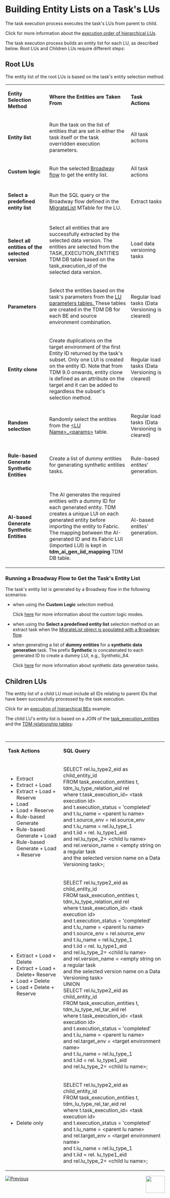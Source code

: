 # Building Entity Lists on a Task's LUs

The task execution process executes the task's LUs from parent to child. 

Click for more information about the [execution order of hierarchical LUs](/articles/TDM/tdm_overview/03_business_entity_overview.md#task-execution-of-hierarchical-business-entities).

The task execution process builds an entity list for each LU, as described below. Root LUs and Children LUs require different steps:  

## Root LUs

The entity list of the root LUs is based on the task's entity selection method:

<table width="900pxl">
<tbody>
<tr>
<td width="300pxl">
<p><strong>Entity Selection Method</strong></p>
</td>
<td width="400pxl">
<p><strong>Where the Entities are Taken From</strong></p>
</td>
<td width="200pxl">
<p><strong>Task Actions</strong></p>
</td>
</tr>
<tr>
<td width="300pxl">
<p><h4>Entity list</p>
</td>
<td width="400pxl">
<p>Run the task on the list of entities that are set in either the task itself or the task overridden execution parameters.</p>
</td>
<td width="200pxl">
<p>All task actions</p>
</td>
</tr>
<tr>
<td width="300pxl">
<p><h4>Custom logic</p>
</td>
<td width="400pxl">
  <p>Run the selected <a href="/articles/TDM/tdm_implementation/11_tdm_implementation_using_generic_flows.md#step-7---optional---build-broadway-flows-for-the-custom-logic--selection-method">Broadway flow</a> to get the entity list.</p>
</td>
<td width="200pxl">
<p>All task actions</p>
</td>
</tr>
<tr>
<td width="300pxl">
<p><h4>Select a predefined entity list</p>
</td>
<td width="400pxl">
<p>Run the SQL query or the Broadway flow defined in the <a href="/articles/TDM/tdm_implementation/04_fabric_tdm_library.md#migratelist">MigrateList</a> MTable for the LU.</p>
</td>
<td width="200pxl">
<p>Extract tasks</p>
</td>
</tr>
<tr>
<td width="300pxl">
<p><h4>Select all entities of the selected version</p>
</td>
<td width="400pxl">
<p>Select all entities that are successfully extracted by the selected data version. The entities are selected from the TASK_EXECUTION_ENTITIES TDM DB table based on the task_execution_id of the selected data version.</p>
</td>
<td width="200pxl">
<p>Load data versioning tasks</p>
</td>
</tr>
<tr>
<td width="300pxl">
<p><h4>Parameters</p>
</td>
<td width="400pxl">
<p>Select the entities based on the task's parameters from the <a href="07_tdm_parameters_handling.md">LU parameters tables. </a> These tables are created in the TDM DB for each BE and source environment combination.</p>
</td>
<td width="200pxl">
<p>Regular load tasks (Data Versioning is cleared)</p>
</td>
</tr>
<tr>
<td width="300pxl">
<p><h4>Entity clone</p>
</td>
<td width="400pxl">
<p>Create duplications on the target environment of the first Entity ID returned by the task's subset. Only one LUI is created on the entity ID. Note that from TDM 9.0 onwards, entity clone is defined as an attribute on the target and it can be added to regardless the subset's selection method. </p>
</td>
<td width="200pxl">
<p>Regular load tasks (Data Versioning is cleared)</p>
</td>
</tr>
<tr>
<td width="300pxl">
<p><h4>Random selection</p>
</td>
<td width="400pxl">
<p>Randomly select the entities from the <a href="/articles/TDM/tdm_implementation/07_tdm_implementation_parameters_handling.md#tdm-parameter-tables">&lt;LU Name&gt;_&lt;params&gt;</a> table.</p>
</td>
<td width="200pxl">
<p>Regular load tasks (Data Versioning is cleared)</p>
</td>
</tr>
<tr>
<td width="300pxl">
<p><h4>Rule-based Generate Synthetic Entities</p>
</td>
<td width="400pxl">
    <p>Create a list of dummy entities for generating synthetic entities tasks.</p>
</td>
<td width="200pxl">
<p>Rule-based entites' generation.</p>    
</td>    
</tr>
<tr>
<td width="300pxl">
<p><h4>AI-based Generate Synthetic Entities</p>
</td>
<td width="400pxl">
    <p>The AI generates the required entities with a dummy ID for each generated entity. TDM creates a unique LUI on each generated entity before importing the entity to Fabric. The mapping between the AI-generated ID and its Fabric LUI (imported LUI) is kept in <strong>tdm_ai_gen_iid_mapping</strong> TDM DB table.</p>
</td>
<td width="200pxl">
<p>AI-based entites' generation.</p>    
</td>    
</tr>      
</tbody>
</table>




### Running a Broadway Flow to Get the Task's Entity List

The task's entity list is generated by a Broadway flow in the following scenarios:

- when using the **Custom Logic** selection method.

  Click [here](/articles/TDM/tdm_implementation/11_tdm_implementation_using_generic_flows.md#step-7---optional---build-broadway-flows-for-the-custom-logic--selection-method) for more information about the custom logic modes. 

- when using the **Select a predefined entity list** selection method on an extract task when the [MigrateList object is populated with a Broadway flow](/articles/TDM/tdm_implementation/11_tdm_implementation_using_generic_flows.md#step-6---optional---get-the-entity-list-for-an-extract-all-task-using-a-broadway-flow).

- when generating a list of **dummy entities** for a **synthetic data generation** task. The prefix **Synthetic** is concatenated to each generated ID to create a dummy LUI, e.g., Synthetic_84.

  Click [here](/articles/TDM/tdm_gui/16a_generate_task.md) for more information about synthetic data generation tasks.


## Children LUs

The entity list of a child LU must include all IDs relating to parent IDs that have been successfully processed by the task execution.

Click for an [execution of hierarchical BEs](/articles/TDM/tdm_overview/03_business_entity_overview.md#task-execution-of-hierarchical-business-entities) example.

The child LU's entity list is based on a JOIN of the [task_execution_entities](02_tdm_database.md#task_execution_entities) and the [TDM relationship tables](/articles/TDM/tdm_implementation/06_tdm_implementation_support_hierarchy.md#tdm-relationship-tables):

<p>&nbsp;</p>
<table width="900pxl">
<tbody>
<tr>
<td width="300pxl">
<p><strong>Task Actions</strong></p>
</td>
<td width="600pxl"><strong>SQL Query</strong></td>
</tr>
<tr>
<td width="300pxl">
<ul>
<li style="text-align: left;">Extract</li>
<li style="text-align: left;">Extract + Load</li>
<li style="text-align: left;">Extract + Load + Reserve</li>
<li style="text-align: left;">Load</li>
<li style="text-align: left;">Load + Reserve</li>
<li style="text-align: left;">Rule-based Generate</li>
<li style="text-align: left;">Rule-based Generate + Load</li>
<li style="text-align: left;">Rule-based Generate + Load + Reserve</li>
</ul>
</td>
<td width="600pxl">
<p>SELECT rel.lu_type2_eid as child_entity_id <br />FROM task_execution_entities t, tdm_lu_type_relation_eid rel <br />where t.task_execution_id= &lt;task execution id&gt;<br />and t.execution_status = 'completed' <br />and t.lu_name = &lt;parent lu name&gt; <br />and t.source_env = rel.source_env <br />and t.lu_name = rel.lu_type_1 <br />and t.iid = rel. lu_type1_eid <br />and rel.lu_type_2= &lt;child lu name&gt; <br />and rel.version_name = &lt;empty string on a regular task <br />and the selected version name on a Data Versioning task&gt;;</p>
</td>
</tr>
<tr>
<td width="300pxl">
<ul>
<li style="text-align: left;">Extract + Load + Delete</li>
<li style="text-align: left;">Extract + Load + Delete+ Reserve</li>
<li style="text-align: left;">Load + Delete</li>
<li style="text-align: left;">Load + Delete + Reserve</li>
</ul>
</td>
<td width="600pxl">
<p>SELECT rel.lu_type2_eid as child_entity_id<br />FROM task_execution_entities t, tdm_lu_type_relation_eid rel <br />where t.task_execution_id= &lt;task execution id&gt; <br />and t.execution_status = 'completed' <br />and t.lu_name = &lt;parent lu name&gt; <br />and t.source_env = rel.source_env <br />and t.lu_name = rel.lu_type_1 <br />and t.iid = rel. lu_type1_eid <br />and rel.lu_type_2= &lt;child lu name&gt; <br />and rel.version_name = &lt;empty string on a regular task <br />and the selected version name on a Data Versioning task&gt;<br />UNION<br />SELECT rel.lu_type2_eid as child_entity_id<br />FROM task_execution_entities t, tdm_lu_type_rel_tar_eid rel <br />where t.task_execution_id= &lt;task execution id&gt; <br />and t.execution_status = 'completed' <br />and t.lu_name = &lt;parent lu name&gt; <br />and rel.target_env = &lt;target environment name&gt; <br />and t.lu_name = rel.lu_type_1 <br />and t.iid = rel. lu_type1_eid <br />and rel.lu_type_2= &lt;child lu name&gt;;</p>
</td>
</tr>
<tr>
<td width="300pxl">
<ul>
<li style="text-align: left;">Delete only</li>
</ul>
</td>
<td width="600pxl">
<p>SELECT rel.lu_type2_eid as child_entity_id<br />FROM task_execution_entities t, tdm_lu_type_rel_tar_eid rel <br />where t.task_execution_id= &lt;task execution id&gt; <br />and t.execution_status = 'completed' <br />and t.lu_name = &lt;parent lu name&gt; <br />and rel.target_env = &lt;target environment name&gt; <br />and t.lu_name = rel.lu_type_1 <br />and t.iid = rel. lu_type1_eid <br />and rel.lu_type_2= &lt;child lu name&gt;;</p>
</td>
</tr>
</tbody>
</table>




[![Previous](/articles/images/Previous.png)](03_task_execution_processes.md)[<img align="right" width="60" height="54" src="/articles/images/Next.png">](04_task_execution_overridden_parameters.md)





